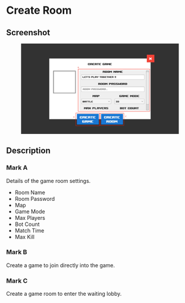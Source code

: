 # Create Room

## Screenshot

<figure><img src="../.gitbook/assets/creategame.png" alt=""><figcaption></figcaption></figure>

## Description

### Mark A

Details of the game room settings.

* Room Name
* Room Password
* Map
* Game Mode
* Max Players
* Bot Count
* Match Time
* Max Kill

### Mark B

Create a game to join directly into the game.

### Mark C

Create a game room to enter the waiting lobby.
